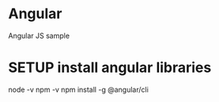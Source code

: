 # Angular
Angular JS sample

# SETUP install angular libraries
node -v
npm -v
npm install -g @angular/cli
